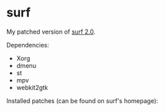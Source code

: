 # surf

My patched version of [surf 2.0](https://surf.suckless.org).

Dependencies:
- Xorg
- dmenu
- st
- mpv
- webkit2gtk

Installed patches (can be found on surf's homepage):

